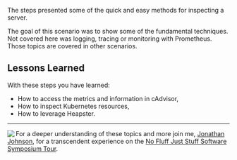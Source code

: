 The steps presented some of the quick and easy methods for inspecting a server.

The goal of this scenario was to show some of the fundamental techniques. Not covered here was logging, tracing or monitoring with Prometheus. Those topics are covered in other scenarios.

## Lessons Learned ##

With these steps you have learned:

- How to access the metrics and information in cAdvisor,
- How to inspect Kubernetes resources,
- How to leverage Heapster.

------
<img align="left" src="/javajon/courses/kubernetes-fundamentals/first-app/assets/nfjs.png">

For a deeper understanding of these topics and more join me, [Jonathan Johnson](https://nofluffjuststuff.com/conference/speaker/jonathan_johnson), for a transcendent experience on the [No Fluff Just Stuff Software Symposium Tour](https://nofluffjuststuff.com).
